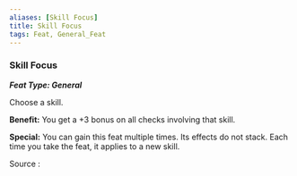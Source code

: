 ```yaml
---
aliases: [Skill Focus]
title: Skill Focus
tags: Feat, General_Feat
---
```

### Skill Focus 
***Feat Type: General***

Choose a skill.

**Benefit:** You get a +3 bonus on all checks involving that skill.

**Special:** You can gain this feat multiple times. Its effects do not
stack. Each time you take the feat, it applies to a new skill.


Source :